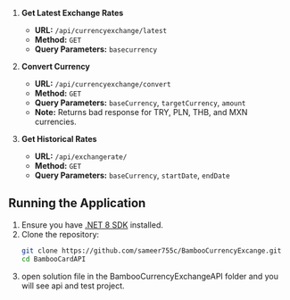 1. **Get Latest Exchange Rates**
   - **URL:** `/api/currencyexchange/latest`
   - **Method:** `GET`
   - **Query Parameters:** `basecurrency`

2. **Convert Currency**
   - **URL:** `/api/currencyexchange/convert`
   - **Method:** `GET`
   - **Query Parameters:** `baseCurrency`, `targetCurrency`, `amount`
   - **Note:** Returns bad response for TRY, PLN, THB, and MXN currencies.

3. **Get Historical Rates**
   - **URL:** `/api/exchangerate/`
   - **Method:** `GET`
   - **Query Parameters:** `baseCurrency`, `startDate`, `endDate`
## Running the Application

1. Ensure you have [.NET 8 SDK](https://dotnet.microsoft.com/download/dotnet/8.0) installed.
2. Clone the repository:
   ```bash
   git clone https://github.com/sameer755c/BambooCurrencyExcange.git
   cd BambooCardAPI
3. open solution file in the BambooCurrencyExchangeAPI folder and you will see api and test project.

